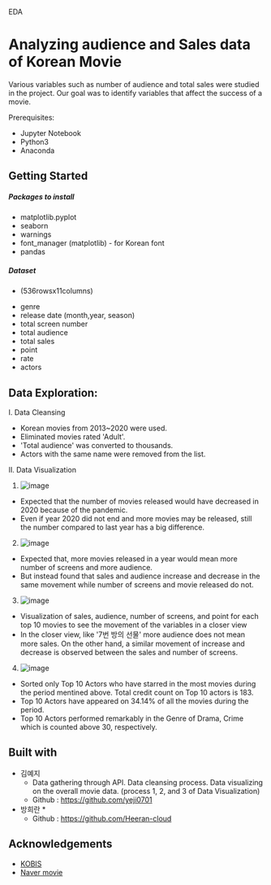 EDA

Analyzing audience and Sales data of Korean Movie
=================================================
Various variables such as number of audience and total sales were studied in the project. Our goal was to identify variables that affect the success of a movie.

Prerequisites:
* Jupyter Notebook
* Python3
* Anaconda

Getting Started
---------------
##### Packages to install
* matplotlib.pyplot
* seaborn
* warnings
* font_manager (matplotlib) - for Korean font
* pandas

##### Dataset
- (536rowsx11columns)
* genre
* release date (month,year, season)
* total screen number
* total audience
* total sales
* point
* rate
* actors

Data Exploration:
-----------------
I. Data Cleansing
- Korean movies from 2013~2020 were used.
- Eliminated movies rated 'Adult'.
- 'Total audience' was converted to thousands.
- Actors with the same name were removed from the list.

II. Data Visualization
1. ![image](https://user-images.githubusercontent.com/28764376/102176288-774e0700-3ee4-11eb-9fb0-22c1bc966e07.png)
- Expected that the number of movies released would have decreased in 2020 because of the pandemic.
- Even if year 2020 did not end and more movies may be released, still the number compared to last year has a big difference.

2. ![image](https://user-images.githubusercontent.com/28764376/102176407-a6647880-3ee4-11eb-837a-7162fed19af0.png)
- Expected that, more movies released in a year would mean more number of screens and more audience.
- But instead found that sales and audience increase and decrease in the same movement while number of screens and movie released do not.

3. ![image](https://user-images.githubusercontent.com/28764376/102434868-f9f7d300-4058-11eb-9694-d62fb9c9d25f.png)
- Visualization of sales, audience, number of screens, and point for each top 10 movies to see the movement of the variables in a closer view
- In the closer view, like '7번 방의 선물' more audience does not mean more sales. On the other hand, a similar movement of increase and decrease is observed between the sales and number of screens.

4. ![image](https://user-images.githubusercontent.com/72846750/102452122-258cb480-407d-11eb-9195-3fbdc482ee71.png)
- Sorted only Top 10 Actors who have starred in the most movies during the period mentined above. Total credit count on Top 10 actors is 183.
- Top 10 Actors have appeared on 34.14% of all the movies during the period.
- Top 10 Actors performed remarkably in the Genre of Drama, Crime which is counted above 30, respectively.

Built with
----------
* 김예지
  * Data gathering through API. Data cleansing process. Data visualizing on the overall movie data. (process 1, 2, and 3 of Data Visualization)
  * Github : https://github.com/yeji0701
* 방희란
  * 
  * Github : https://github.com/Heeran-cloud
 
Acknowledgements
----------------
- [KOBIS](http://www.kobis.or.kr/kobis/business/main/main.do)
- [Naver movie](https://movie.naver.com/)
